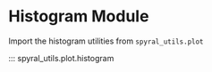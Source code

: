 # Histogram Module

Import the histogram utilities from `spyral_utils.plot`

::: spyral_utils.plot.histogram